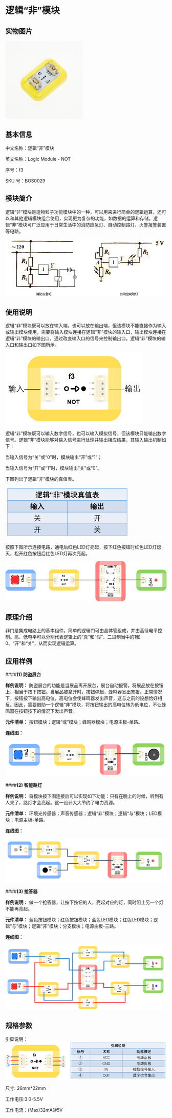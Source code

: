 # 逻辑“非”模块
## 实物图片
![](boson_逻辑“非”模块_实物图.jpg "Optional title")

## 基本信息
中文名称：逻辑“非”模块

英文名称：Logic Module - NOT

序号：f3

SKU  号：BOS0029

## 模块简介                                                                  
逻辑“非”模块是造物粒子功能模块中的一种，可以用来进行简单的逻辑运算，还可以和其他逻辑模块组合使用，实现更为复杂的功能，如数据的运算和存储。逻辑“非”模块可广泛应用于日常生活中的消防应急灯、自动控制路灯、火警报警装置等电路。

![](boson_逻辑“非”模块_实例.png "Optional title")

## 使用说明
逻辑“非”模块既可以放在输入端，也可以放在输出端，但该模块不能直接作为输入或输出模块使用，需要将输入模块连接在逻辑“非”模块的输入口，输出模块连接在逻辑“非”模块的输出口，通过改变输入口的信号来控制输出口。逻辑“非”模块的输入口和输出口如下图所示。

![](boson_逻辑“非”模块_使用说明1.png "Optional title")

逻辑“非”模块既可以输入数字信号，也可以输入模拟信号，但该模块只能输出数字信号。逻辑“非”模块能够对输入信号进行处理并输出相应结果，其输入输出机制如下：

当输入信号为“关”或“0”时，模块输出“开”或“1”；

当输入信号为“开”或“1”时，模块输出“关”或“0”。

下图列出了逻辑“非”模块的真值表。

![](boson_逻辑“非”模块_使用说明2.png "Optional title")

按照下图所示连接电路，通电后红色LED灯亮起，按下红色按钮时红色LED灯熄灭，松开红色按钮后红色LED灯再次亮起。

![](boson_逻辑“非”模块_使用说明3.png "Optional title")
 
## 原理介绍 
非门是集成电路上的基本组件。简单的逻辑门可由晶体管组成，并由高低电平控制。高、低电平可以分别代表逻辑上的“真”和“假”、二进制当中的1和0、“开”和“关”，从而实现逻辑运算。

## 应用样例
####**(1) 防盗展台**

**样例说明：** 防盗展台的功能是当展品离开展台，展台自动报警。将展品放在按钮上，相当于按下按钮。当展品被拿开时，按钮弹起，蜂鸣器发出警报。正常情况下，按钮按下输出高电位，高电位会使蜂鸣器发出声音，这与之前的设想恰好相反。因此，需要借助一个逻辑“非”模块，将按钮输出的高电位转为低电位，不让蜂鸣器在按钮按下的情况下发出声音。

**元件清单：** 按钮模块；逻辑“或”模块；蜂鸣器模块；电源主板-单路。

**连线图：** 

![](boson_逻辑“非”模块_防盗展台连线图.png "Optional title")

####**(2) 智能路灯**

**样例说明：** 将模块按下图连接后可以实现如下功能：只有在晚上的时候，听到有人来了，路灯才会亮起。这一设计大大节约了电力资源。

**元件清单：** 环境光传感器；声音传感器；逻辑“非”模块；逻辑“与”模块；LED模块；电源主板-单路。

**连线图：** 

![](boson_逻辑“非”模块_智能路灯连线图.png "Optional title")

####**(3) 抢答器**

**样例说明：** 做一个抢答器，让按下按钮的人，亮起对应的灯，同时阻止另一个灯不能再亮起。

**元件清单：** 蓝色按钮模块；红色按钮模块；蓝色LED模块；红色LED模块；逻辑“与”模块；逻辑“非”模块；分支模块；电源主板-三路。

**连线图：** 

![](boson_逻辑“非”模块_抢答器连线图.png "Optional title")

## 规格参数
引脚说明：
![](boson_逻辑“非”模块_引脚说明.png "Optional title")

尺寸: 26mm*22mm

工作电压:3.0-5.5V

工作电流：(Max)32mA@5V








